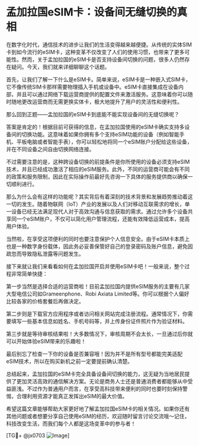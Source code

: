 # 孟加拉国eSIM卡：设备间无缝切换的真相

在数字化时代，通信技术的进步让我们的生活变得越来越便捷。从传统的实体SIM卡到如今流行的eSIM卡，这种变革不仅改变了人们的使用习惯，也带来了更多可能性。然而，关于孟加拉国的eSIM卡是否支持设备间切换的问题，很多人仍然存在疑问。今天，我们就来详细聊聊这个话题。

首先，让我们了解一下什么是eSIM卡。简单来说，eSIM卡是一种嵌入式SIM卡，它不像传统SIM卡那样需要物理插入手机或设备中。eSIM卡直接集成在设备内部，并且可以通过网络下载运营商提供的配置文件来激活服务。这意味着你可以随时随地更改运营商而无需更换实体卡，极大地提升了用户的灵活性和便利性。

那么回到正题——孟加拉国的eSIM卡到底能不能实现设备间的无缝切换呢？

答案是肯定的！根据目前可获得的信息，在孟加拉国使用的eSIM卡确实支持多设备间的切换功能。这意味着如果你拥有多个支持eSIM功能的设备（例如智能手机、平板电脑或者智能手表），你可以轻松地将同一个eSIM账户分配给这些设备，并在不同设备之间自由切换网络连接。

不过需要注意的是，这种跨设备切换的前提条件是你所使用的设备必须支持eSIM技术，并且已经成功激活了相应的eSIM服务。此外，不同的运营商可能会有不同的政策和服务限制，因此在实际操作前最好先咨询一下具体的服务提供商以确保一切顺利进行。

那么为什么会有这样的功能呢？其实背后有着深刻的技术背景和发展趋势推动着这一切的发生。随着物联网（IoT）产业的发展以及人们对移动互联需求的增长，单一设备已经无法满足现代人对于高效沟通与信息获取的需求。通过允许多个设备共享同一个eSIM账户，不仅可以简化用户管理流程，还能有效降低运营成本，提高用户体验。

当然啦，在享受这项便利的同时也要注意保护个人信息安全。由于eSIM卡本质上也是一种数字身份载体，因此务必妥善保管好自己的登录密码及账户信息，避免因疏忽而导致隐私泄露等问题发生。

接下来就让我们来看看如何在孟加拉国开启并使用eSIM卡吧！一般来说，整个过程非常简单快捷：

第一步当然是选择合适的运营商啦！目前孟加拉国内提供eSIM服务的主要有几家大型电信公司如Grameenphone、Robi Axiata Limited等。你可以根据个人偏好比较各家的价格套餐后再做决定。

第二步则是下载官方应用程序或者访问相关网站完成注册流程。通常情况下，你需要填写一些基本信息如姓名、手机号码等，并上传身份证件照片作为验证材料。

第三步就是等待审核结果啦！大多数情况下，审核周期不会太长，一旦通过后你就可以开始体验eSIM带来的乐趣啦！

最后别忘了检查一下你的设备是否兼容哦！因为并不是所有型号都能完美适配eSIM技术，所以在购买新机之前一定要提前确认清楚。

总结起来，孟加拉国的eSIM卡完全具备设备间切换的能力，这无疑为当地居民提供了更加灵活高效的通信解决方案。无论是商务人士还是普通消费者都能够从中受益匪浅。不过作为普通用户而言，在享受高科技带来便利的同时也要时刻保持警惕，合理利用资源才能真正发挥出eSIM的最大价值。

希望这篇文章能够帮助大家更好地了解孟加拉国eSIM卡的相关情况。如果你还有其他问题或者想要分享自己使用eSIM的经历，欢迎随时留言讨论交流哦～记住，科技改变生活，而我们每个人都是这场变革中的参与者！

[TG💪+ @jx0703 ![Image](https://github.com/user-attachments/assets/dbca1d08-cadb-493c-b0ec-ad6f7a83f270)]